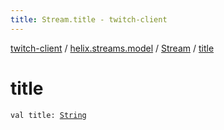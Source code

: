 ```yaml
---
title: Stream.title - twitch-client
---
```


[twitch-client](../../index.html) / [helix.streams.model](../index.html) / [Stream](index.html) / [title](./title.html)

# title

`val title: `[`String`](https://kotlinlang.org/api/latest/jvm/stdlib/kotlin/-string/index.html)